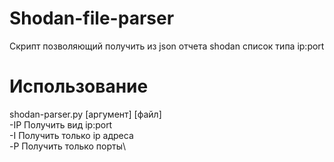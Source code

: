 # Shodan-file-parser
Скрипт позволяющий получить из json отчета shodan список типа ip:port

# Использование
shodan-parser.py [аргумент] [файл]\
-IP Получить вид ip:port\
-I Получить только ip адреса\
-P Получить только порты\

